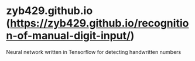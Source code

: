 # zyb429.github.io (https://zyb429.github.io/recognition-of-manual-digit-input/)
 Neural network written in Tensorflow for detecting handwritten numbers
